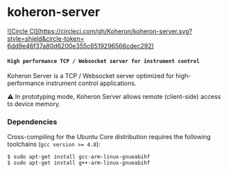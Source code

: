 # koheron-server

[![Circle CI](https://circleci.com/gh/Koheron/koheron-server.svg?style=shield&circle-token=	6dd9e46f37a80d6200e355c6519296566cdec292)](https://circleci.com/gh/Koheron/koheron-server)

#### `High performance TCP / Websocket server for instrument control`

Koheron Server is a TCP / Websocket server optimized for high-performance instrument control applications.

:warning: In prototyping mode, Koheron Server allows remote (client-side) access to device memory.

### Dependencies

Cross-compiling for the Ubuntu Core distribution requires the following toolchains (`gcc version >= 4.8`):
```
$ sudo apt-get install gcc-arm-linux-gnueabihf
$ sudo apt-get install g++-arm-linux-gnueabihf
```


